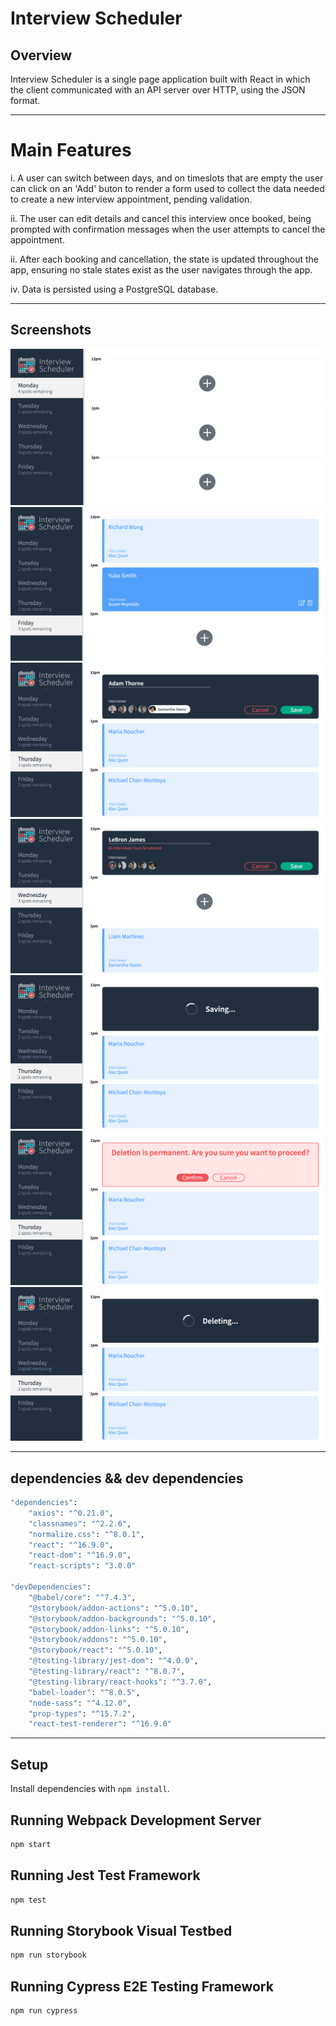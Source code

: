 # Interview Scheduler

## Overview

Interview Scheduler is a single page application built with React in which the client communicated with an API server over HTTP, using the JSON format.

---

# Main Features


i. A user can switch between days, and on timeslots that are empty the user can click on an 'Add' buton to render a form used to collect the data needed to create a new interview appointment, pending validation.

ii. The user can edit details and cancel this interview once booked, being prompted with confirmation messages when the user attempts to cancel the appointment.

ii. After each booking and cancellation, the state is updated throughout the app, ensuring no stale states exist as the user navigates through the app.

iv. Data is persisted using a PostgreSQL database.

---

## Screenshots

!["Empty appointments."](https://raw.githubusercontent.com/hermitAT/scheduler/master/docs/Empty.png)
!["Showing full appointments."](https://raw.githubusercontent.com/hermitAT/scheduler/master/docs/Show.png)
!["Showing form."](https://raw.githubusercontent.com/hermitAT/scheduler/master/docs/Form.png)
!["Form validation in action."](https://raw.githubusercontent.com/hermitAT/scheduler/master/docs/FormValidation.png)
!["Saving..."](https://raw.githubusercontent.com/hermitAT/scheduler/master/docs/Saving.png)
!["Confirm deletion."](https://raw.githubusercontent.com/hermitAT/scheduler/master/docs/Confirm.png)
!["Deleting..."](https://raw.githubusercontent.com/hermitAT/scheduler/master/docs/Deleting.png)

---

## dependencies && dev dependencies

```sh
"dependencies":
    "axios": "^0.21.0",
    "classnames": "^2.2.6",
    "normalize.css": "^8.0.1",
    "react": "^16.9.0",
    "react-dom": "^16.9.0",
    "react-scripts": "3.0.0"

"devDependencies":
    "@babel/core": "^7.4.3",
    "@storybook/addon-actions": "^5.0.10",
    "@storybook/addon-backgrounds": "^5.0.10",
    "@storybook/addon-links": "^5.0.10",
    "@storybook/addons": "^5.0.10",
    "@storybook/react": "^5.0.10",
    "@testing-library/jest-dom": "^4.0.0",
    "@testing-library/react": "^8.0.7",
    "@testing-library/react-hooks": "^3.7.0",
    "babel-loader": "^8.0.5",
    "node-sass": "^4.12.0",
    "prop-types": "^15.7.2",
    "react-test-renderer": "^16.9.0"
```

---

## Setup

Install dependencies with `npm install`.

## Running Webpack Development Server

```sh
npm start
```

## Running Jest Test Framework

```sh
npm test
```

## Running Storybook Visual Testbed

```sh
npm run storybook
```

## Running Cypress E2E Testing Framework

```sh
npm run cypress
```
